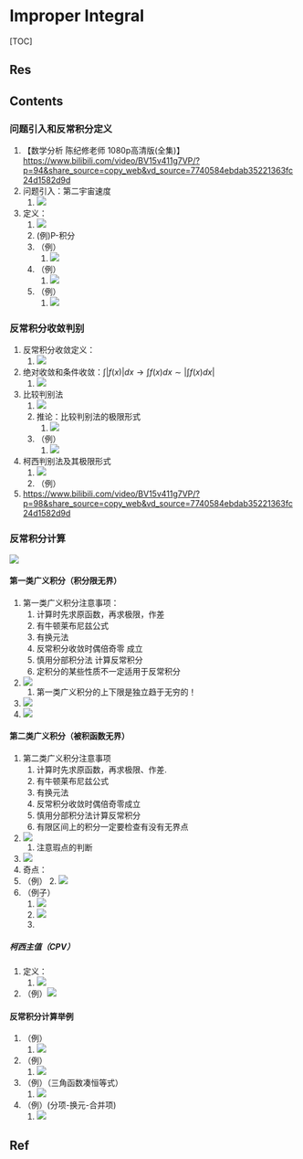 # Improper Integral

[TOC]



## Res



## Contents
### 问题引入和反常积分定义
1. 【数学分析 陈纪修老师 1080p高清版(全集)】 https://www.bilibili.com/video/BV15v411g7VP/?p=94&share_source=copy_web&vd_source=7740584ebdab35221363fc24d1582d9d
2. 问题引入：第二宇宙速度
	1. ![](../../../../Assets/Pics/Screenshot%202023-11-29%20at%2010.55.25AM.png)
3. 定义：
	1. ![](../../../../Assets/Pics/Screenshot%202023-11-29%20at%2011.07.02AM.png)
	2. (例)P-积分
	3. （例）
		1. ![](../../../../Assets/Pics/Screenshot%202023-11-29%20at%2011.09.49AM.png)
	4. （例）
		1. ![](../../../../Assets/Pics/Screenshot%202023-11-29%20at%2011.15.56AM.png)
	5. （例）
		1. ![](../../../../Assets/Pics/Screenshot%202023-11-29%20at%2011.31.53AM.png)

### 反常积分收敛判别
1. 反常积分收敛定义：
	1. ![](../../../../Assets/Pics/Screenshot%202023-11-29%20at%203.02.59PM.png)
2. 绝对收敛和条件收敛：$\int\vert{f(x)}\vert{dx}\to\int{f(x)}dx\sim\vert\int{f(x)}dx\vert$
	1. ![](../../../../Assets/Pics/Screenshot%202023-11-29%20at%203.07.52PM.png)
3. 比较判别法
	1. ![](../../../../Assets/Pics/Screenshot%202023-11-29%20at%203.17.52PM.png)
	2. 推论：比较判别法的极限形式
		1. ![](../../../../Assets/Pics/Screenshot%202023-11-29%20at%203.26.00PM.png)
	3. （例）
		1. ![](../../../../Assets/Pics/Screenshot%202023-11-29%20at%203.26.16PM.png)
4. 柯西判别法及其极限形式
	1. ![](../../../../Assets/Pics/Screenshot%202023-11-29%20at%203.30.03PM.png)
	2. （例）
5. https://www.bilibili.com/video/BV15v411g7VP/?p=98&share_source=copy_web&vd_source=7740584ebdab35221363fc24d1582d9d

### 反常积分计算
![](../../../../Assets/Pics/Screenshot%202023-12-06%20at%202.02.40PM.png)
#### 第一类广义积分（积分限无界）
1. 第一类广义积分注意事项：
	1. 计算时先求原函数，再求极限，作差
	2. 有牛顿莱布尼兹公式
	3. 有换元法
	4. 反常积分收敛时偶倍奇零 成立
	5. 慎用分部积分法 计算反常积分
	6. 定积分的某些性质不一定适用于反常积分
2. ![](../../../../Assets/Pics/Screenshot%202023-12-06%20at%202.13.15PM.png)
	1. 第一类广义积分的上下限是独立趋于无穷的！
3. ![](../../../../Assets/Pics/Screenshot%202023-12-06%20at%202.18.24PM.png)
4. ![](../../../../Assets/Pics/Screenshot%202023-12-06%20at%202.20.58PM.png)
#### 第二类广义积分（被积函数无界）
1. 第二类广义积分注意事项
	1. 计算时先求原函数，再求极限、作差.
	2. 有牛顿莱布尼兹公式
	3. 有换元法
	4. 反常积分收敛时偶倍奇零成立
	5. 慎用分部积分法计算反常积分
	6. 有限区间上的积分一定要检查有没有无界点
2. ![](../../../../Assets/Pics/Screenshot%202023-12-06%20at%201.51.30PM.png)
	1. 注意瑕点的判断
3. ![](../../../../Assets/Pics/Screenshot%202023-12-06%20at%201.52.16PM.png)
4. 奇点：
5. （例）
	2. ![](../../../../Assets/Pics/Screenshot%202023-11-29%20at%202.11.46PM.png)
6. （例子）
	1. ![](../../../../Assets/Pics/Screenshot%202023-11-29%20at%202.14.02PM.png)
	2. ![](../../../../Assets/Pics/Screenshot%202023-12-06%20at%201.57.18PM.png)
	3. 
##### 柯西主值（CPV）
1. 定义：
	1. ![](../../../../Assets/Pics/Screenshot%202023-11-29%20at%202.44.28PM.png)
2. （例）![](../../../../Assets/Pics/Screenshot%202023-11-29%20at%202.43.17PM.png)
#### 反常积分计算举例
1. （例）
	1. ![](../../../../Assets/Pics/Screenshot%202023-11-29%20at%202.28.08PM.png)
2. （例）
	1. ![](../../../../Assets/Pics/Screenshot%202023-11-29%20at%202.28.47PM.png)
3. （例）（三角函数凑恒等式）
	1. ![](../../../../Assets/Pics/Screenshot%202023-11-29%20at%202.47.56PM.png)
4. （例）(分项-换元-合并项)
	1. ![](../../../../Assets/Pics/Screenshot%202023-11-29%20at%202.53.38PM.png)



## Ref
